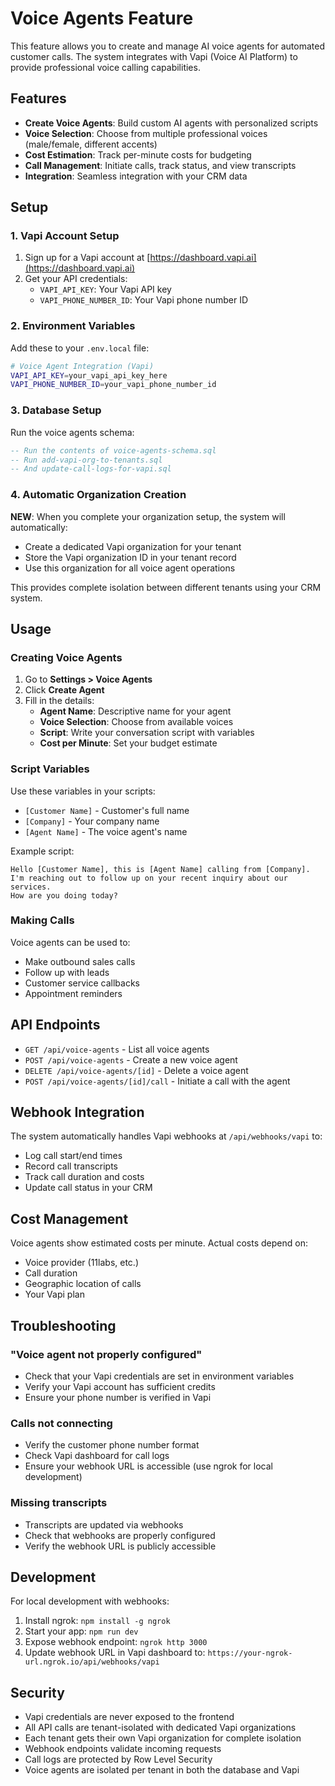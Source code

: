# Voice Agents Feature

This feature allows you to create and manage AI voice agents for automated customer calls. The system integrates with Vapi (Voice AI Platform) to provide professional voice calling capabilities.

## Features

- **Create Voice Agents**: Build custom AI agents with personalized scripts
- **Voice Selection**: Choose from multiple professional voices (male/female, different accents)
- **Cost Estimation**: Track per-minute costs for budgeting
- **Call Management**: Initiate calls, track status, and view transcripts
- **Integration**: Seamless integration with your CRM data

## Setup

### 1. Vapi Account Setup

1. Sign up for a Vapi account at [https://dashboard.vapi.ai](https://dashboard.vapi.ai)
2. Get your API credentials:
   - `VAPI_API_KEY`: Your Vapi API key
   - `VAPI_PHONE_NUMBER_ID`: Your Vapi phone number ID

### 2. Environment Variables

Add these to your `.env.local` file:

```bash
# Voice Agent Integration (Vapi)
VAPI_API_KEY=your_vapi_api_key_here
VAPI_PHONE_NUMBER_ID=your_vapi_phone_number_id
```

### 3. Database Setup

Run the voice agents schema:

```sql
-- Run the contents of voice-agents-schema.sql
-- Run add-vapi-org-to-tenants.sql
-- And update-call-logs-for-vapi.sql
```

### 4. Automatic Organization Creation

**NEW**: When you complete your organization setup, the system will automatically:
- Create a dedicated Vapi organization for your tenant
- Store the Vapi organization ID in your tenant record
- Use this organization for all voice agent operations

This provides complete isolation between different tenants using your CRM system.

## Usage

### Creating Voice Agents

1. Go to **Settings > Voice Agents**
2. Click **Create Agent**
3. Fill in the details:
   - **Agent Name**: Descriptive name for your agent
   - **Voice Selection**: Choose from available voices
   - **Script**: Write your conversation script with variables
   - **Cost per Minute**: Set your budget estimate

### Script Variables

Use these variables in your scripts:
- `[Customer Name]` - Customer's full name
- `[Company]` - Your company name
- `[Agent Name]` - The voice agent's name

Example script:
```
Hello [Customer Name], this is [Agent Name] calling from [Company]. 
I'm reaching out to follow up on your recent inquiry about our services. 
How are you doing today?
```

### Making Calls

Voice agents can be used to:
- Make outbound sales calls
- Follow up with leads
- Customer service callbacks
- Appointment reminders

## API Endpoints

- `GET /api/voice-agents` - List all voice agents
- `POST /api/voice-agents` - Create a new voice agent
- `DELETE /api/voice-agents/[id]` - Delete a voice agent
- `POST /api/voice-agents/[id]/call` - Initiate a call with the agent

## Webhook Integration

The system automatically handles Vapi webhooks at `/api/webhooks/vapi` to:
- Log call start/end times
- Record call transcripts
- Track call duration and costs
- Update call status in your CRM

## Cost Management

Voice agents show estimated costs per minute. Actual costs depend on:
- Voice provider (11labs, etc.)
- Call duration
- Geographic location of calls
- Your Vapi plan

## Troubleshooting

### "Voice agent not properly configured"
- Check that your Vapi credentials are set in environment variables
- Verify your Vapi account has sufficient credits
- Ensure your phone number is verified in Vapi

### Calls not connecting
- Verify the customer phone number format
- Check Vapi dashboard for call logs
- Ensure your webhook URL is accessible (use ngrok for local development)

### Missing transcripts
- Transcripts are updated via webhooks
- Check that webhooks are properly configured
- Verify the webhook URL is publicly accessible

## Development

For local development with webhooks:

1. Install ngrok: `npm install -g ngrok`
2. Start your app: `npm run dev`
3. Expose webhook endpoint: `ngrok http 3000`
4. Update webhook URL in Vapi dashboard to: `https://your-ngrok-url.ngrok.io/api/webhooks/vapi`

## Security

- Vapi credentials are never exposed to the frontend
- All API calls are tenant-isolated with dedicated Vapi organizations
- Each tenant gets their own Vapi organization for complete isolation
- Webhook endpoints validate incoming requests
- Call logs are protected by Row Level Security
- Voice agents are isolated per tenant in both the database and Vapi 